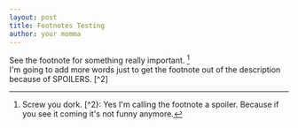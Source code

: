 ```yaml
---
layout: post
title: Footnotes Testing
author: your momma
---
```


See the footnote for something really important. [^1]  
I'm going to add more words just to get the footnote out of the description because of SPOILERS. [^2]  

[^1]: Screw you dork.
[^2}: Yes I'm calling the footnote a spoiler. Because if you see it coming it's not funny anymore.